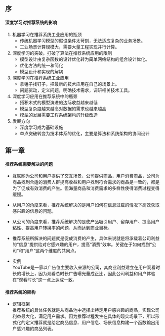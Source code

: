 ## 序
#### 深度学习对推荐系统的影响

1. 机器学习在推荐系统工业应用的瓶颈
    * 传统机器学习模型的假设条件太苛刻，无法适应复杂的业务场景。
    * 工业场景计算规模大，需要大量工程实现并行计算。
2. 深度学习的突破，打破了算法在推荐系统应用的限制
    * 模型设计由复杂函数的设计优化转为简单网络结构的组合设计优化。
    * 优化方法的统一和简化
    * 模型设计和实现的解耦
3. 深度学习在推荐系统工业应用
    * 拿锤子找钉子，把最新的技术应用在自己的场景上。
    * 问题驱动，定义问题，明确技术需求，调研相关技术工具。
4. 深度学习应用在推荐系统中的瓶颈
    * 搭积木式的模型演进的边际收益越来越低
    * 模型复杂度越来越高对数据的需求也越来越高
    * 模型的发展需要工程系统架构的升级改造
5. 发展方向
    * 深度学习成为基础设施
    * 单点突破转变为技术体系的优化，主要是算法和系统架构的协同设计

## 第一章
#### 推荐系统需要解决的问题

* 互联网为公司和用户提供了交互场景，公司提供商品，用户消费商品，公司为商品找到合适的消费人群提高收益和用户找到符合需求的商品是一致的，都是为了促成有效消费的产生。但海量商品和消费需求的多样性使得消费过程变得缓慢。

* 从用户的角度来看，推荐系统解决的是用户如何在信息过载的情况下高效获取感兴趣的信息的问题。

* 从公司的角度来看，推荐系统解决的是使产品吸引用户、留存用户、提高用户粘性、提高用户转换率的问题，从而达到商业目标。

* 推荐系统所解决的问题就是促成消费的产生，具体来说就是将承载着公司利益的“信息”提供给对它感兴趣的用户，提高“消费”效率。关键在于如何找到“公司”和“用户”这两个维度的共同点。

* 实例 \
YouTube是一家以广告位主要收入来源的公司，其商业利益建立在用户观看时长的增长上，因为观看总时长广告曝光量成正比，因此公司利益和用户体验在“观看时长”这一点上达成一致。

#### 推荐系统的架构
* 逻辑框架 \
    推荐系统的具体任务就是从商品池中选择出特定用户感兴趣的商品，实现公司利益最大化，满足用户需求。因为推荐过程发生在具体的现实场景下，所以形式化的定义推荐就是给定商品信息、用户信息、场景信息构建一个函数输出用户感兴趣的商品列表。
    
